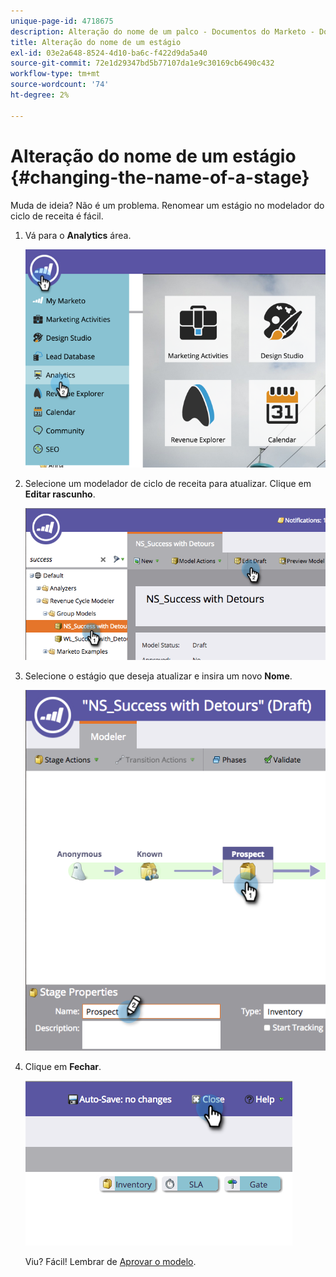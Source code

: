 ```yaml
---
unique-page-id: 4718675
description: Alteração do nome de um palco - Documentos do Marketo - Documentação do produto
title: Alteração do nome de um estágio
exl-id: 03e2a648-8524-4d10-ba6c-f422d9da5a40
source-git-commit: 72e1d29347bd5b77107da1e9c30169cb6490c432
workflow-type: tm+mt
source-wordcount: '74'
ht-degree: 2%

---
```


# Alteração do nome de um estágio {#changing-the-name-of-a-stage}

Muda de ideia? Não é um problema. Renomear um estágio no modelador do ciclo de receita é fácil.

1. Vá para o **Analytics** área.

   ![](assets/image2015-4-27-23-3a18-3a34.png)

1. Selecione um modelador de ciclo de receita para atualizar. Clique em **Editar rascunho**.

   ![](assets/image2015-4-27-17-3a36-3a33.png)

1. Selecione o estágio que deseja atualizar e insira um novo **Nome**.

   ![](assets/image2015-4-27-17-3a40-3a46.png)

1. Clique em **Fechar**.

   ![](assets/image2015-4-27-17-3a41-3a51.png)

   Viu? Fácil! Lembrar de [Aprovar o modelo](/help/marketo/product-docs/reporting/revenue-cycle-analytics/revenue-cycle-models/approve-unapprove-a-revenue-model.md).
